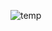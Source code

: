 
![temp](https://user-images.githubusercontent.com/48172198/224407014-4a2e9ee8-ee97-40f5-a68b-90c313a9f28c.png)
